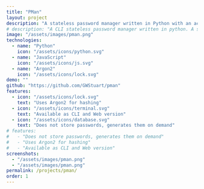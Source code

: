 ```yaml
---
title: "PMan"
layout: project
description: "A stateless password manager written in Python with an accompanying web version written in JavaScript."
# description: "A CLI stateless password manager written in python. A simplified web version was also written in JavaScript and can be used by clicking on the link below."
image: "/assets/images/pman.png"
technologies:
  - name: "Python"
    icon: "/assets/icons/python.svg"
  - name: "JavaScript"
    icon: "/assets/icons/js.svg"
  - name: "Argon2"
    icon: "/assets/icons/lock.svg"
demo: ""
github: "https://github.com/GWStuart/pman"
features:
  - icon: "/assets/icons/lock.svg"
    text: "Uses Argon2 for hashing"
  - icon: "/assets/icons/terminal.svg"
    text: "Available as CLI and Web version"
  - icon: "/assets/icons/database.svg"
    text: "Does not store passwords, generates them on demand"
# features:
#   - "Does not store passwords, generates them on demand"
#   - "Uses Argon2 for hashing"
#   - "Available as CLI and Web version"
screenshots:
  - "/assets/images/pman.png"
  - "/assets/images/pman.png"
permalink: /projects/pman/
order: 1
---
```

